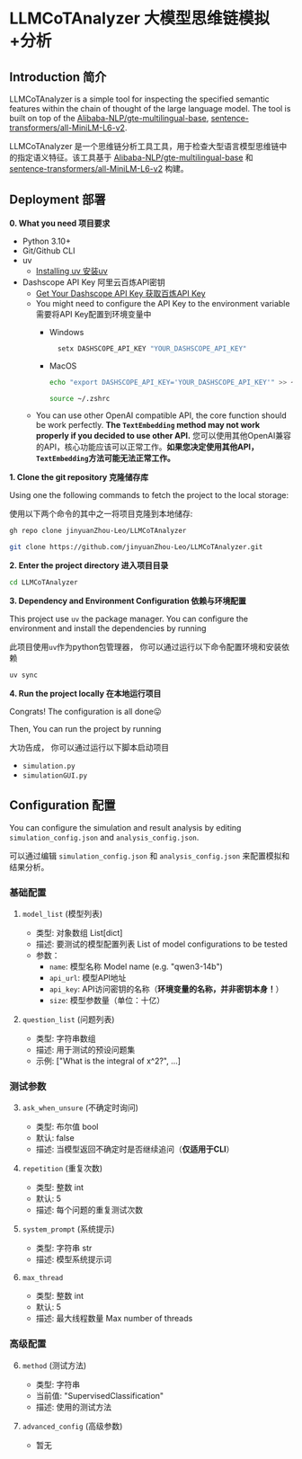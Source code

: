 # LLMCoTAnalyzer 大模型思维链模拟+分析

## Introduction 简介
LLMCoTAnalyzer is a simple tool for inspecting the specified semantic features within the chain of thought of the large language model. The tool is built on top of the [Alibaba-NLP/gte-multilingual-base](https://huggingface.co/Alibaba-NLP/gte-multilingual-base), [sentence-transformers/all-MiniLM-L6-v2](https://huggingface.co/sentence-transformers/all-MiniLM-L6-v2).

LLMCoTAnalyzer 是一个思维链分析工具工具，用于检查大型语言模型思维链中的指定语义特征。该工具基于 [Alibaba-NLP/gte-multilingual-base](https://huggingface.co/Alibaba-NLP/gte-multilingual-base) 和 [sentence-transformers/all-MiniLM-L6-v2](https://huggingface.co/sentence-transformers/all-MiniLM-L6-v2) 构建。

## Deployment 部署
**0. What you need 项目要求**
- Python 3.10+
- Git/Github CLI
- uv 
  - [Installing uv 安装uv](https://docs.astral.sh/uv/getting-started/installation/)
- Dashscope API Key 阿里云百炼API密钥
  - [Get Your Dashscope API Key 获取百炼API Key](https://bailian.console.aliyun.com/?tab=doc#/doc/?type=model&url=https%3A%2F%2Fhelp.aliyun.com%2Fdocument_detail%2F2840915.html&renderType=iframe)
  - You might need to configure the API Key to the environment variable 需要将API Key配置到环境变量中
    - Windows
      ```bash
        setx DASHSCOPE_API_KEY "YOUR_DASHSCOPE_API_KEY"
        ```

    - MacOS
        ```bash
        echo "export DASHSCOPE_API_KEY='YOUR_DASHSCOPE_API_KEY'" >> ~/.zshrc
        
        source ~/.zshrc
        ```
  - You can use other OpenAI compatible API, the core function should be work perfectly. **The ```TextEmbedding``` method may not work properly if you decided to use other API.** 您可以使用其他OpenAI兼容的API，核心功能应该可以正常工作。**如果您决定使用其他API，```TextEmbedding```方法可能无法正常工作。**

**1. Clone the git repository 克隆储存库**

Using one the following commands to fetch the project to the local storage:

使用以下两个命令的其中之一将项目克隆到本地储存:
```bash
gh repo clone jinyuanZhou-Leo/LLMCoTAnalyzer
```
```bash
git clone https://github.com/jinyuanZhou-Leo/LLMCoTAnalyzer.git
```

**2. Enter the project directory 进入项目目录**
```bash
cd LLMCoTAnalyzer
```

**3. Dependency and Environment Configuration 依赖与环境配置**

This project use ```uv``` the package manager. You can configure the environment and install the dependencies by running

此项目使用```uv```作为python包管理器， 你可以通过运行以下命令配置环境和安装依赖
```bash
uv sync
```

**4. Run the project locally 在本地运行项目**

Congrats! The configuration is all done😛


Then, You can run the project by running


大功告成， 你可以通过运行以下脚本启动项目
- ```simulation.py```
- ```simulationGUI.py```

## Configuration 配置
You can configure the simulation and result analysis by editing ```simulation_config.json``` and ```analysis_config.json```.

可以通过编辑 ```simulation_config.json``` 和 ```analysis_config.json``` 来配置模拟和结果分析。

### 基础配置
1. `model_list` (模型列表)
   - 类型: 对象数组 List[dict]
   - 描述: 要测试的模型配置列表 List of model configurations to be tested
   - 参数：
     - `name`: 模型名称 Model name (e.g. "qwen3-14b")
     - `api_url`: 模型API地址
     - `api_key`: API访问密钥的名称（**环境变量的名称，并非密钥本身！**）
     - `size`: 模型参数量（单位：十亿）

2. `question_list` (问题列表)
   - 类型: 字符串数组
   - 描述: 用于测试的预设问题集
   - 示例: ["What is the integral of x^2?", ...]

### 测试参数
3. `ask_when_unsure` (不确定时询问)
   - 类型: 布尔值 bool
   - 默认: false
   - 描述: 当模型返回不确定时是否继续追问（**仅适用于CLI**）

4. `repetition` (重复次数)
   - 类型: 整数 int
   - 默认: 5
   - 描述: 每个问题的重复测试次数

5. `system_prompt` (系统提示)
   - 类型: 字符串 str
   - 描述: 模型系统提示词

6. `max_thread`
   - 类型: 整数 int
   - 默认: 5
   - 描述: 最大线程数量 Max number of threads

### 高级配置
6. `method` (测试方法)
   - 类型: 字符串
   - 当前值: "SupervisedClassification"
   - 描述: 使用的测试方法

7. `advanced_config` (高级参数)
   - 暂无
